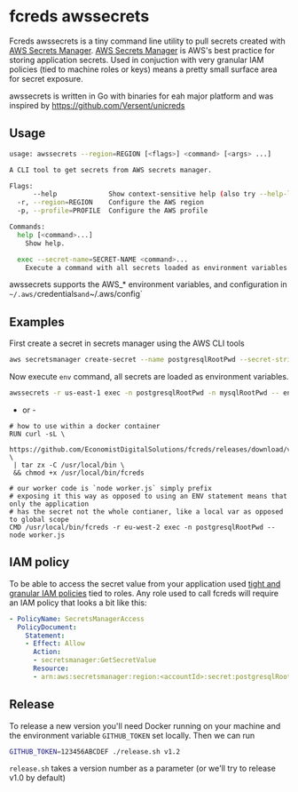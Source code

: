 # fcreds awssecrets

Fcreds awssecrets is a tiny command line utility to pull secrets created with [AWS Secrets Manager](https://aws.amazon.com/secrets-manager/).
[AWS Secrets Manager](https://aws.amazon.com/secrets-manager/) is AWS's best practice for storing application secrets.  Used in conjuction with very granular IAM policies (tied to machine roles or keys) means a pretty small surface area for secret exposure. 

awssecrets is written in Go with binaries for eah major platform and was inspired by https://github.com/Versent/unicreds

## Usage

```bash
usage: awssecrets --region=REGION [<flags>] <command> [<args> ...]

A CLI tool to get secrets from AWS secrets manager.

Flags:
      --help             Show context-sensitive help (also try --help-long and --help-man).
  -r, --region=REGION    Configure the AWS region
  -p, --profile=PROFILE  Configure the AWS profile

Commands:
  help [<command>...]
    Show help.

  exec --secret-name=SECRET-NAME <command>...
    Execute a command with all secrets loaded as environment variables.
```

awssecrets supports the AWS_* environment variables, and configuration in `~/.aws/`credentials` and `~/.aws/config`

## Examples

First create a secret in secrets manager using the AWS CLI tools

```bash
aws secretsmanager create-secret --name postgresqlRootPwd --secret-string password123DontHackMe
```

Now execute `env` command, all secrets are loaded as environment variables.

```bash
awssecrets -r us-east-1 exec -n postgresqlRootPwd -n mysqlRootPwd -- env
```

- or -

```docker
# how to use within a docker container
RUN curl -sL \
  https://github.com/EconomistDigitalSolutions/fcreds/releases/download/v1.0/awssecrets_linux_amd64.tar.gz \
 | tar zx -C /usr/local/bin \
 && chmod +x /usr/local/bin/fcreds

# our worker code is `node worker.js` simply prefix
# exposing it this way as opposed to using an ENV statement means that only the application
# has the secret not the whole contianer, like a local var as opposed to global scope
CMD /usr/local/bin/fcreds -r eu-west-2 exec -n postgresqlRootPwd -- node worker.js
```

## IAM policy

To be able to access the secret value from your application used [tight and granular IAM policies](https://docs.aws.amazon.com/secretsmanager/latest/userguide/auth-and-access_identity-based-policies.html#permissions_grant-limited-resources) tied to roles. Any role used to call fcreds will require an IAM policy that looks a bit like this:

```yaml
- PolicyName: SecretsManagerAccess
  PolicyDocument:
    Statement:
    - Effect: Allow
      Action:
      - secretsmanager:GetSecretValue
      Resource:
      - arn:aws:secretsmanager:region:<accountId>:secret:postgresqlRootPwd
```
## Release

To release a new version you'll need Docker running on your machine and the environment variable `GITHUB_TOKEN` set locally. Then we can run

```bash
GITHUB_TOKEN=123456ABCDEF ./release.sh v1.2
```

`release.sh` takes a version number as a parameter (or we'll try to release v1.0 by default)
